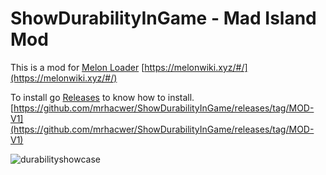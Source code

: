 # ShowDurabilityInGame - Mad Island Mod

This is a mod for [Melon Loader](https://melonwiki.xyz/#/)
[https://melonwiki.xyz/#/](https://melonwiki.xyz/#/)

To install go [Releases](https://github.com/mrhacwer/ShowDurabilityInGame/releases/tag/MOD-V1) to know how to install.
[https://github.com/mrhacwer/ShowDurabilityInGame/releases/tag/MOD-V1](https://github.com/mrhacwer/ShowDurabilityInGame/releases/tag/MOD-V1)

![durabilityshowcase](https://github.com/user-attachments/assets/5d1da37c-3bbc-408a-a3ce-9a08addec551)
